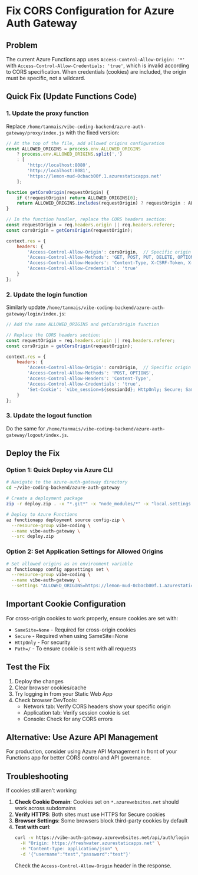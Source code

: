 # Fix CORS Configuration for Azure Auth Gateway

## Problem
The current Azure Functions app uses `Access-Control-Allow-Origin: '*'` with `Access-Control-Allow-Credentials: 'true'`, which is invalid according to CORS specification. When credentials (cookies) are included, the origin must be specific, not a wildcard.

## Quick Fix (Update Functions Code)

### 1. Update the proxy function

Replace `/home/tanmais/vibe-coding-backend/azure-auth-gateway/proxy/index.js` with the fixed version:

```javascript
// At the top of the file, add allowed origins configuration
const ALLOWED_ORIGINS = process.env.ALLOWED_ORIGINS 
    ? process.env.ALLOWED_ORIGINS.split(',') 
    : [
        'http://localhost:8080',
        'http://localhost:8081',
        'https://lemon-mud-0cbacb00f.1.azurestaticapps.net'
    ];

function getCorsOrigin(requestOrigin) {
    if (!requestOrigin) return ALLOWED_ORIGINS[0];
    return ALLOWED_ORIGINS.includes(requestOrigin) ? requestOrigin : ALLOWED_ORIGINS[0];
}

// In the function handler, replace the CORS headers section:
const requestOrigin = req.headers.origin || req.headers.referer;
const corsOrigin = getCorsOrigin(requestOrigin);

context.res = {
    headers: {
        'Access-Control-Allow-Origin': corsOrigin,  // Specific origin instead of '*'
        'Access-Control-Allow-Methods': 'GET, POST, PUT, DELETE, OPTIONS',
        'Access-Control-Allow-Headers': 'Content-Type, X-CSRF-Token, X-Database-Name',
        'Access-Control-Allow-Credentials': 'true'
    }
};
```

### 2. Update the login function

Similarly update `/home/tanmais/vibe-coding-backend/azure-auth-gateway/login/index.js`:

```javascript
// Add the same ALLOWED_ORIGINS and getCorsOrigin function

// Replace the CORS headers section:
const requestOrigin = req.headers.origin || req.headers.referer;
const corsOrigin = getCorsOrigin(requestOrigin);

context.res = {
    headers: {
        'Access-Control-Allow-Origin': corsOrigin,  // Specific origin instead of '*'
        'Access-Control-Allow-Methods': 'POST, OPTIONS',
        'Access-Control-Allow-Headers': 'Content-Type',
        'Access-Control-Allow-Credentials': 'true',
        'Set-Cookie': `vibe_session=${sessionId}; HttpOnly; Secure; SameSite=None; Path=/; Max-Age=3600`
    }
};
```

### 3. Update the logout function

Do the same for `/home/tanmais/vibe-coding-backend/azure-auth-gateway/logout/index.js`.

## Deploy the Fix

### Option 1: Quick Deploy via Azure CLI

```bash
# Navigate to the azure-auth-gateway directory
cd ~/vibe-coding-backend/azure-auth-gateway

# Create a deployment package
zip -r deploy.zip . -x "*.git*" -x "node_modules/*" -x "local.settings.json"

# Deploy to Azure Functions
az functionapp deployment source config-zip \
  --resource-group vibe-coding \
  --name vibe-auth-gateway \
  --src deploy.zip
```

### Option 2: Set Application Settings for Allowed Origins

```bash
# Set allowed origins as an environment variable
az functionapp config appsettings set \
  --resource-group vibe-coding \
  --name vibe-auth-gateway \
  --settings "ALLOWED_ORIGINS=https://lemon-mud-0cbacb00f.1.azurestaticapps.net,http://localhost:8080,http://localhost:8081"
```

## Important Cookie Configuration

For cross-origin cookies to work properly, ensure cookies are set with:
- `SameSite=None` - Required for cross-origin cookies
- `Secure` - Required when using SameSite=None
- `HttpOnly` - For security
- `Path=/` - To ensure cookie is sent with all requests

## Test the Fix

1. Deploy the changes
2. Clear browser cookies/cache
3. Try logging in from your Static Web App
4. Check browser DevTools:
   - Network tab: Verify CORS headers show your specific origin
   - Application tab: Verify session cookie is set
   - Console: Check for any CORS errors

## Alternative: Use Azure API Management

For production, consider using Azure API Management in front of your Functions app for better CORS control and API governance.

## Troubleshooting

If cookies still aren't working:

1. **Check Cookie Domain**: Cookies set on `*.azurewebsites.net` should work across subdomains
2. **Verify HTTPS**: Both sites must use HTTPS for Secure cookies
3. **Browser Settings**: Some browsers block third-party cookies by default
4. **Test with curl**: 
   ```bash
   curl -v https://vibe-auth-gateway.azurewebsites.net/api/auth/login \
     -H "Origin: https://freshwater.azurestaticapps.net" \
     -H "Content-Type: application/json" \
     -d '{"username":"test","password":"test"}'
   ```
   Check the `Access-Control-Allow-Origin` header in the response.